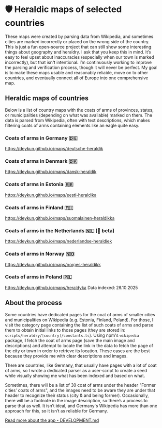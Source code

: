 # 🛡️ Heraldic maps of selected countries

These maps were created by parsing data from Wikipedia, and sometimes cities are marked incorrectly or placed on the wrong side of the country. This is just a fun open-source project that can still show some interesting things about geography and heraldry. I ask that you keep this in mind. It’s easy to feel upset about inaccuracies (especially when our town is marked incorrectly), but that isn't intentional. I’m continuously working to improve the parsing and verification process, though it will never be perfect. My goal is to make these maps usable and reasonably reliable, move on to other countries, and eventually connect all of Europe into one comprehensive map.

## Heraldic maps of countries
Below is a list of country maps with the coats of arms of provinces, states, or municipalities (depending on what was available) marked on them. The data is parsed from Wikipedia, often with text descriptions, which makes filtering coats of arms containing elements like an eagle quite easy.

### Coats of arms in Germany 🇩🇪
https://deykun.github.io/maps/deutsche-heraldik

### Coats of arms in Denmark 🇩🇰
https://deykun.github.io/maps/dansk-heraldik

### Coats of arms in Estonia 🇪🇪
https://deykun.github.io/maps/eesti-heraldika

### Coats of arms in Finland 🇫🇮
https://deykun.github.io/maps/suomalainen-heraldikka

### Coats of arms in the Netherlands 🇳🇱 (🧪 beta)
https://deykun.github.io/maps/nederlandse-heraldiek

### Coats of arms in Norway 🇳🇴
https://deykun.github.io/maps/norges-heraldikk

### Coats of arms in Poland 🇵🇱
https://deykun.github.io/maps/heraldyka
Data indexed: 26.10.2025

## About the process
Some countries have dedicated pages for the coat of arms of smaller cities and municipalities on Wikipedia (e.g. Estonia, Finland, Poland). For those, I visit the category page containing the list of such coats of arms and parse them to obtain initial links to those pages (they are stored in: `scripts/heraldry/[country]/constants.ts`). Using npm's `wikipedia` package, I fetch the coat of arms page (save the main image and descriptions) and attempt to locate the link in the data to fetch the page of the city or town in order to retrieve its location. These cases are the best because they provide me with clear descriptions and images.

There are countries, like Germany, that usually have pages with a lot of coat of arms, so I wrote a dedicated parser as a user-script to create a seed while visually showing me what has been indexed and based on what.

Sometimes, there will be a list of 30 coat of arms under the header "Former cities' coats of arms", and the images need to be aware they are under that header to recognize their status (city & and being former). Occasionally, there will be a footnote in the image description, so there’s a process to parse that as well. It isn’t ideal, and Germany's Wikipedia has more than one approach for this, so it isn’t as reliable for Germany.

[Read more about the app - DEVELOPMENT.md](docs/DEVELOPMENT.md)